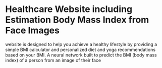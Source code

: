 # Healthcare Website including Estimation Body Mass Index from Face Images
 website is designed to help you achieve a healthy lifestyle by providing a simple BMI calculator and personalized diet and yoga recommendations based on your BMI. A neural network built to predict the BMI (body mass index) of a person from an image of their face
